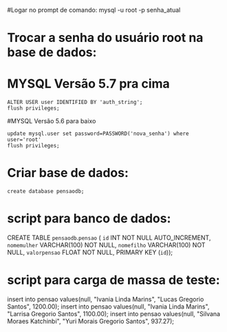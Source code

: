 #Logar no prompt de comando:
mysql -u root -p senha_atual


# Trocar a senha do usuário root na base de dados:
# MYSQL Versão 5.7 pra cima
```
ALTER USER user IDENTIFIED BY 'auth_string'; 
flush privileges;
```

#MYSQL Versão 5.6 para baixo
```
update mysql.user set password=PASSWORD('nova_senha') where user='root'
flush privileges;
```


# Criar base de dados:
```
create database pensaodb;
```


# script para banco de dados:

CREATE TABLE `pensaodb`.`pensao` (
  `id` INT NOT NULL AUTO_INCREMENT,
  `nomemulher` VARCHAR(100) NOT NULL,
  `nomefilho` VARCHAR(100) NOT NULL,
  `valorpensao` FLOAT NOT NULL,
  PRIMARY KEY (`id`));


# script para carga de massa de teste:
insert into pensao values(null, "Ivania Linda Marins", "Lucas Gregorio Santos", 1200.00);
insert into pensao values(null, "Ivania Linda Marins", "Larrisa Gregorio Santos", 1100.00);
insert into pensao values(null, "Silvana Moraes Katchinbi", "Yuri Morais Gregorio Santos", 937.27);





